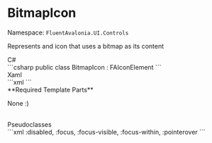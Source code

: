 # BitmapIcon
Namespace: `FluentAvalonia.UI.Controls`

Represents and icon that uses a bitmap as its content

<div class="code-example" markdown="1">
C#
</div>
```csharp
public class BitmapIcon : FAIconElement
```

<br />
<div class="code-example" markdown="1">
Xaml
</div>
```xml
<ui:BitmapIcon />
```

<br />
**Required Template Parts**

None :)


<br />

<div class="code-example" markdown="1">
Pseudoclasses
</div>
```xml
:disabled, :focus, :focus-visible, :focus-within, :pointerover
```
<br />